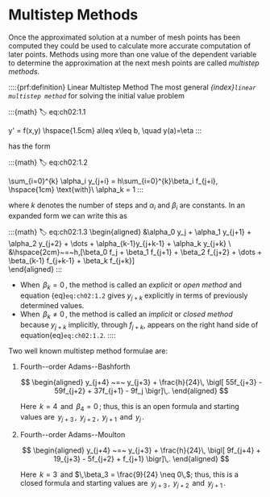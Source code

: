# Multistep Methods

Once the approximated solution at a number of mesh points has been
computed they could be used to calculate more accurate computation of
later points. Methods using more than one value of the dependent
variable to determine the approximation at the next mesh points are
called *multistep methods*.

::::{prf:definition} Linear Multistep Method
The most general *{index}`linear multistep method`* for solving the initial value problem 

:::{math}
:label: eq:ch02:1.1

y' = f(x,y) \hspace{1.5cm} a\leq x\leq b, \quad y(a)=\eta
:::

has the form 

:::{math}
:label: eq:ch02:1.2

\sum_{i=0}^{k} \alpha_i y_{j+i} = h\sum_{i=0}^{k}\beta_i f_{j+i},
\hspace{1cm} \text{with}\ \alpha_k = 1
:::

where $k$ denotes the number of steps and $\alpha_i$ and
$\beta_i$ are constants. In an expanded form we can write this as

:::{math}
:label: eq:ch02:1.3
\begin{aligned}
    &\alpha_0 y_j + \alpha_1 y_{j+1} + \alpha_2 y_{j+2} + \dots +
    \alpha_{k-1}y_{j+k-1} + \alpha_k y_{j+k}
    \\
    &\hspace{2cm}~=~h\,[\beta_0 f_j + \beta_1 f_{j+1} + \beta_2 f_{j+2} + \dots +
    \beta_{k-1} f_{j+k-1} + \beta_k f_{j+k}]    
\end{aligned}
:::

+ When $\,\beta_k=0\,$, the method is called an *explicit* or *open method* and equation {eq}`eq:ch02:1.2` gives $y_{j+k}$ explicitly in terms of previously determined values. 
+ When $\,\beta_k \neq 0\,$, the method is called an *implicit* or *closed method* because $y_{j+k}$ implicitly, through $f_{j+k}$, appears on the right hand side of equation{eq}`eq:ch02:1.2`.
::::

Two well known multistep method formulae are:

1.  Fourth--order Adams--Bashforth 

    $$
    \begin{aligned}
            y_{j+4} ~=~ y_{j+3} + \frac{h}{24}\,
            \bigl[ 55f_{j+3} - 59f_{j+2} + 37f_{j+1} - 9f_j \bigr]\,.            
    \end{aligned}
    $$ 
    
    Here $\,k = 4\,$ and $\,\beta_4 = 0\,$; thus, this
    is an open formula and starting values are $\,y_{j+3}\,$,
    $\,y_{j+2}\,$, $\,y_{j+1}\,$ and $\,y_j\,$.

2.  Fourth--order Adams--Moulton 

    $$
    \begin{aligned}
            y_{j+4} ~=~ y_{j+3} + \frac{h}{24}\,
            \bigl[ 9f_{j+4} + 19_{j+3} - 5f_{j+2} + f_{j+1} \bigr]\,.           
    \end{aligned}
    $$ 
    
    Here $\,k = 3\,$ and
    $\,\beta_3 = \frac{9}{24} \neq 0\,$; thus, this is a closed formula
    and starting values are $\,y_{j+3}\,$, $\,y_{j+2}\,$ and
    $\,y_{j+1}\,$.